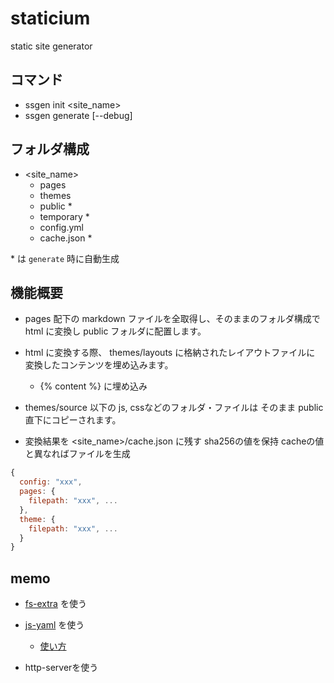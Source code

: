 # staticium

static site generator

## コマンド

* ssgen init <site_name>
* ssgen generate [--debug]

## フォルダ構成

* <site_name>
  - pages
  - themes
  - public \*
  - temporary \*
  - config.yml
  - cache.json \*

\* は `generate` 時に自動生成

## 機能概要

* pages 配下の markdown ファイルを全取得し、そのままのフォルダ構成で html に変換し
  public フォルダに配置します。

* html に変換する際、 themes/layouts に格納されたレイアウトファイルに
  変換したコンテンツを埋め込みます。
  - {% content %} に埋め込み

* themes/source 以下の js, cssなどのフォルダ・ファイルは
  そのまま public 直下にコピーされます。

* 変換結果を <site_name>/cache.json に残す
  sha256の値を保持
  cacheの値と異なればファイルを生成

```js
{
  config: "xxx",
  pages: {
    filepath: "xxx", ...
  },
  theme: {
    filepath: "xxx", ...
  }
}
```

## memo

* [fs-extra](http://qiita.com/okaxaki/items/981633485594baf622b0) を使う
* [js-yaml](https://github.com/nodeca/js-yaml) を使う
  - [使い方](http://dev.classmethod.jp/client-side/javascript/node-yaml/)

* http-serverを使う
